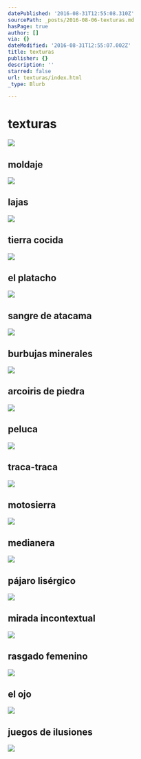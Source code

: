 ```yaml
---
datePublished: '2016-08-31T12:55:08.310Z'
sourcePath: _posts/2016-08-06-texturas.md
hasPage: true
author: []
via: {}
dateModified: '2016-08-31T12:55:07.002Z'
title: texturas
publisher: {}
description: ''
starred: false
url: texturas/index.html
_type: Blurb

---
```

# texturas
![](https://the-grid-user-content.s3-us-west-2.amazonaws.com/c6b58289-028a-46b7-8381-330f1b5c7196.jpg)

## moldaje
![](https://the-grid-user-content.s3-us-west-2.amazonaws.com/ce0d9608-d3b3-4aba-9249-53b3d3071cf0.jpg)

## lajas
![](https://the-grid-user-content.s3-us-west-2.amazonaws.com/c16a8f6a-a466-4a7d-a391-5bfb1275abea.jpg)

## tierra cocida
![](https://the-grid-user-content.s3-us-west-2.amazonaws.com/39602048-6ec7-4282-81b4-558303fae799.jpg)

## el platacho
![](https://the-grid-user-content.s3-us-west-2.amazonaws.com/8c35fd14-5326-477d-b1bb-50999ff38ea3.jpg)

## sangre de atacama
![](https://the-grid-user-content.s3-us-west-2.amazonaws.com/4d4f02b0-f2bc-468e-9de3-498ec0410488.jpg)

## burbujas minerales
![](https://the-grid-user-content.s3-us-west-2.amazonaws.com/f2f3b065-87d0-4d54-bca3-ed390c43c225.jpg)

## arcoiris de piedra
![](https://the-grid-user-content.s3-us-west-2.amazonaws.com/3d32c7df-8ebc-441f-9d01-53d4be22dcfb.jpg)

## peluca
![](https://the-grid-user-content.s3-us-west-2.amazonaws.com/97ed70c0-78f9-43d0-8684-bd21e5f954a4.jpg)

## traca-traca
![](https://the-grid-user-content.s3-us-west-2.amazonaws.com/29bb6e93-21b9-4167-9467-cc1cc2d63314.jpg)

## motosierra
![](https://the-grid-user-content.s3-us-west-2.amazonaws.com/cfad3259-f6be-429d-bbc3-1fb0549456b8.jpg)

## medianera
![](https://the-grid-user-content.s3-us-west-2.amazonaws.com/c54cda3c-06b3-451c-a7ad-fa99a47f4526.jpg)

## pájaro lisérgico
![](https://the-grid-user-content.s3-us-west-2.amazonaws.com/4cb226b0-f4b9-4f4f-a4f2-10ea67508375.jpg)

## mirada incontextual
![](https://the-grid-user-content.s3-us-west-2.amazonaws.com/24e50e50-1377-4222-a4be-03ba3c35dd71.jpg)

## rasgado femenino
![](https://the-grid-user-content.s3-us-west-2.amazonaws.com/023bd720-9005-4a54-ac95-46fc6b33c4fa.jpg)

## el ojo
![](https://the-grid-user-content.s3-us-west-2.amazonaws.com/0fa6b3de-b2a6-4e45-8734-6cfd9b00ac19.jpg)

## juegos de ilusiones
![](https://the-grid-user-content.s3-us-west-2.amazonaws.com/79f7873c-2efc-46cc-b7ad-cbbc6fc2b8c5.jpg)